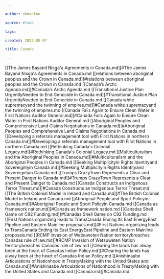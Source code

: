 ```yaml
---

author: ohmanfoo

source: #todo

tags: 

created: 2022-08-07

title: Canada

---
```

[[The James Bayand Nisg̲a'a Agreements in Canada.md]]#The James Bayand Nisg̲a'a Agreements in Canada.md
[[relations between aboriginal peoples and the Crown in Canada.md]]#relations between aboriginal peoples and the Crown in Canada.md
[[Canada’s Arctic Agenda.md]]#Canada’s Arctic Agenda.md
[[Transitional Justice Plan UrgentlyNeeded to End Genocide in Canada.md]]#Transitional Justice Plan UrgentlyNeeded to End Genocide in Canada.md
[[Canada white supremacyand the twinning of empires.md]]#Canada white supremacyand the twinning of empires.md
[[Canada Fails Again to Ensure Clean Water in First Nations Auditor General.md]]#Canada Fails Again to Ensure Clean Water in First Nations Auditor General.md
[[Aboriginal Peoples and Comprehensive Land Claims Negotiations in Canada.md]]#Aboriginal Peoples and Comprehensive Land Claims Negotiations in Canada.md
[[Developing a referrals management tool with First Nations in northern Canada.md]]#Developing a referrals management tool with First Nations in northern Canada.md
[[Rethinking Canada's Colonial Legacy.md]]#Rethinking Canada's Colonial Legacy.md
[[Multiculturalism and the Aboriginal Peoples in Canada.md]]#Multiculturalism and the Aboriginal Peoples in Canada.md
[[Seeking Multiplicityin Rights Identityand Sovereigntyin Canada.md]]#Seeking Multiplicityin Rights Identityand Sovereigntyin Canada.md
[[Trumps CrazyTown Represents a Clear and Present Danger to Canada.md]]#Trumps CrazyTown Represents a Clear and Present Danger to Canada.md
[[Canada Constructs an Indigenous Terror Threat.md]]#Canada Constructs an Indigenous Terror Threat.md
[[The British Colonial Model in Ireland and Canada.md]]#The British Colonial Model in Ireland and Canada.md
[[Aboriginal People and Sport Policyin Canada.md]]#Aboriginal People and Sport Policyin Canada.md
[[Canada as framework nation.md]]#Canada as framework nation.md
[[Canadas Shell Game on C92 Funding.md]]#Canadas Shell Game on C92 Funding.md
[[First Nations organizing leads to TransCanada Ending Its East EnergyEast Pipeline and Eastern Mainline proposals.md]]#First Nations organizing leads to TransCanada Ending Its East EnergyEast Pipeline and Eastern Mainline proposals.md
[[RCMP Invasion of Wetsuweten Nation territorybreaches Canadas rule of law.md]]#RCMP Invasion of Wetsuweten Nation territorybreaches Canadas rule of law.md
[[Clearing the lands has alway been at the heart of Canadas Indian Policy.md]]#Clearing the lands has alway been at the heart of Canadas Indian Policy.md
[[Anishinaabe Articulations of Nationhood in TreatyMaking with the United States and Canada.md]]#Anishinaabe Articulations of Nationhood in TreatyMaking with the United States and Canada.md
[[Canada.md]]#Canada.md